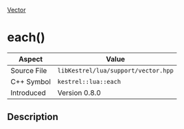 [Vector](index)
# each()
| Aspect | Value |
| --- | --- |
| Source File | `libKestrel/lua/support/vector.hpp` |
| C++ Symbol | `kestrel::lua::each` |
| Introduced | Version 0.8.0 |
## Description

